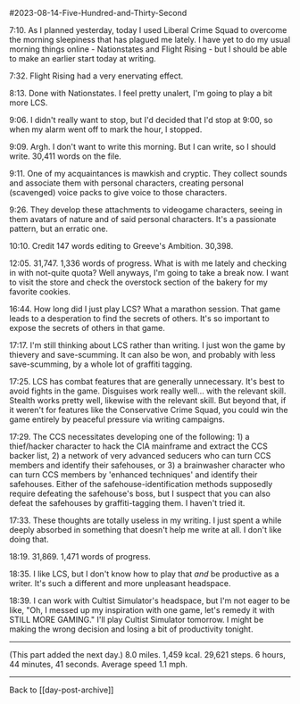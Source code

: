#2023-08-14-Five-Hundred-and-Thirty-Second

7:10.  As I planned yesterday, today I used Liberal Crime Squad to overcome the morning sleepiness that has plagued me lately.  I have yet to do my usual morning things online - Nationstates and Flight Rising - but I should be able to make an earlier start today at writing.

7:32.  Flight Rising had a very enervating effect.

8:13.  Done with Nationstates.  I feel pretty unalert, I'm going to play a bit more LCS.

9:06.  I didn't really want to stop, but I'd decided that I'd stop at 9:00, so when my alarm went off to mark the hour, I stopped.

9:09.  Argh.  I don't want to write this morning.  But I can write, so I should write.  30,411 words on the file.

9:11.  One of my acquaintances is mawkish and cryptic.  They collect sounds and associate them with personal characters, creating personal (scavenged) voice packs to give voice to those characters.

9:26.  They develop these attachments to videogame characters, seeing in them avatars of nature and of said personal characters.  It's a passionate pattern, but an erratic one.

10:10.  Credit 147 words editing to Greeve's Ambition.  30,398.

12:05.  31,747.  1,336 words of progress.  What is with me lately and checking in with not-quite quota?  Well anyways, I'm going to take a break now.  I want to visit the store and check the overstock section of the bakery for my favorite cookies.

16:44.  How long did I just play LCS?  What a marathon session.  That game leads to a desperation to find the secrets of others.  It's so important to expose the secrets of others in that game.

17:17.  I'm still thinking about LCS rather than writing.  I just won the game by thievery and save-scumming.  It can also be won, and probably with less save-scumming, by a whole lot of graffiti tagging.

17:25.  LCS has combat features that are generally unnecessary.  It's best to avoid fights in the game.  Disguises work really well... with the relevant skill.  Stealth works pretty well, likewise with the relevant skill.  But beyond that, if it weren't for features like the Conservative Crime Squad, you could win the game entirely by peaceful pressure via writing campaigns.

17:29.  The CCS necessitates developing one of the following:  1) a thief/hacker character to hack the CIA mainframe and extract the CCS backer list, 2) a network of very advanced seducers who can turn CCS members and identify their safehouses, or 3) a brainwasher character who can turn CCS members by 'enhanced techniques' and identify their safehouses.  Either of the safehouse-identification methods supposedly require defeating the safehouse's boss, but I suspect that you can also defeat the safehouses by graffiti-tagging them.  I haven't tried it.

17:33.  These thoughts are totally useless in my writing.  I just spent a while deeply absorbed in something that doesn't help me write at all.  I don't like doing that.

18:19.  31,869.  1,471 words of progress.

18:35.  I like LCS, but I don't know how to play that *and* be productive as a writer.  It's such a different and more unpleasant headspace.

18:39.  I can work with Cultist Simulator's headspace, but I'm not eager to be like, "Oh, I messed up my inspiration with one game, let's remedy it with STILL MORE GAMING."  I'll play Cultist Simulator tomorrow.  I might be making the wrong decision and losing a bit of productivity tonight.

---
(This part added the next day.)  8.0 miles.  1,459 kcal.  29,621 steps.  6 hours, 44 minutes, 41 seconds.  Average speed 1.1 mph.

---
Back to [[day-post-archive]]